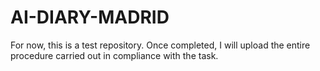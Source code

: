 # AI-DIARY-MADRID
For now, this is a test repository. Once completed, I will upload the entire procedure carried out in compliance with the task.
